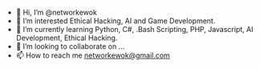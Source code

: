 - 👋 Hi, I’m @networkewok
- 👀 I’m interested Ethical Hacking, AI and Game Development.
- 🌱 I’m currently learning Python, C#, .Bash Scripting, PHP, Javascript, AI Development, Ethical Hacking.
- 💞️ I’m looking to collaborate on ...
- 📫 How to reach me networkewok@gmail.com

<!---
networkewok/networkewok is a ✨ special ✨ repository because its `README.md` (this file) appears on your GitHub profile.
You can click the Preview link to take a look at your changes.
--->
